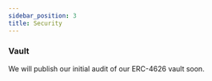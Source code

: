 ```yaml
---
sidebar_position: 3
title: Security
---
```


### Vault

We will publish our initial audit of our ERC-4626 vault soon.
